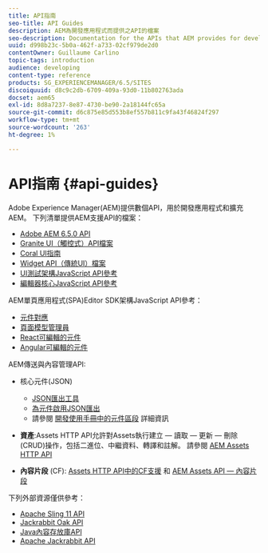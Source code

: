 ```yaml
---
title: API指南
seo-title: API Guides
description: AEM為開發應用程式而提供之API的檔案
seo-description: Documentation for the APIs that AEM provides for developing applications
uuid: d998b23c-5b0a-462f-a733-02cf979de2d0
contentOwner: Guillaume Carlino
topic-tags: introduction
audience: developing
content-type: reference
products: SG_EXPERIENCEMANAGER/6.5/SITES
discoiquuid: d8c9c2db-6709-409a-93d0-11b802763ada
docset: aem65
exl-id: 8d8a7237-8e87-4730-be90-2a18144fc65a
source-git-commit: d6c875e85d553b8ef557b811c9fa43f46824f297
workflow-type: tm+mt
source-wordcount: '263'
ht-degree: 1%

---
```


# API指南 {#api-guides}

Adobe Experience Manager(AEM)提供數個API，用於開發應用程式和擴充AEM。 下列清單提供AEM支援API的檔案：

* [Adobe AEM 6.5.0 API](https://www.adobe.io/experience-manager/reference-materials/6-5/javadoc/index.html)
* [Granite UI（觸控式）API檔案](https://www.adobe.io/experience-manager/reference-materials/6-5/granite-ui/api/index.html)
* [Coral UI指南](https://www.adobe.io/experience-manager/reference-materials/6-5/coral-ui/coralui3/index.html)
* [Widget API（傳統UI）檔案](https://www.adobe.io/experience-manager/reference-materials/6-5/widgets-api/index.html)
* [UI測試架構JavaScript API參考](https://www.adobe.io/experience-manager/reference-materials/6-5/test-api/index.html)
* [編輯器核心JavaScript API參考](https://www.adobe.io/experience-manager/reference-materials/6-5/jsdoc/ui-touch/editor-core/index.html)

AEM單頁應用程式(SPA)Editor SDK架構JavaScript API參考：

* [元件對應](https://www.npmjs.com/package/@adobe/aem-spa-component-mapping)
* [頁面模型管理員](https://www.npmjs.com/package/@adobe/aem-spa-page-model-manager)
* [React可編輯的元件](https://www.npmjs.com/package/@adobe/aem-react-editable-components)
* [Angular可編輯的元件](https://www.npmjs.com/package/@adobe/aem-angular-editable-components)

AEM傳送與內容管理API:

* 核心元件(JSON)

   * [JSON匯出工具](/help/sites-developing/json-exporter.md)
   * [為元件啟用JSON匯出](/help/sites-developing/json-exporter-components.md)
   * 請參閱 [開發使用手冊中的元件區段](/help/sites-developing/home.md) 詳細資訊

* **資產**:Assets HTTP API允許對Assets執行建立 — 讀取 — 更新 — 刪除(CRUD)操作，包括二進位、中繼資料、轉譯和註解。 請參閱 [AEM Assets HTTP API](/help/assets/mac-api-assets.md)

* **內容片段** (CF): [Assets HTTP API中的CF支援](/help/assets/assets-api-content-fragments.md) 和 [AEM Assets API — 內容片段](https://www.adobe.io/experience-manager/reference-materials/6-5/assets-api-content-fragments/index.html)

下列外部資源僅供參考：

* [Apache Sling 11 API](https://sling.apache.org/apidocs/sling11/)
* [Jackrabbit Oak API](https://jackrabbit.apache.org/oak/docs/oak_api/overview.html)
* [Java內容存放庫API](https://www.adobe.io/experience-manager/reference-materials/spec/javax.jcr/javadocs/jcr-2.0/index.html)
* [Apache Jackrabbit API](https://jackrabbit.apache.org/api)
